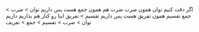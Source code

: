 اگر دقت کنیم توان همون ضرب ضرب هم همون جمع هست پس داریم توان > ضرب > جمع
تقسیم همون تفریق هست پس داریم تقسیم >‌ تفریق
اینا رو کنار هم بذاریم داریم توان >‌ ضرب >‌ تقسیم >‌ جمع >‌ تفریف 